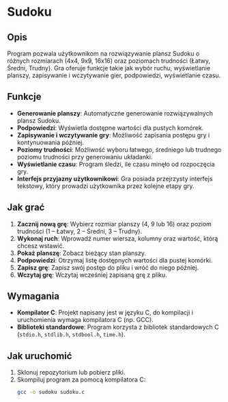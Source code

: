 # Sudoku

## Opis
Program pozwala użytkownikom na rozwiązywanie plansz Sudoku o różnych rozmiarach (4x4, 9x9, 16x16) oraz poziomach trudności (Łatwy, Średni, Trudny). Gra oferuje funkcje takie jak wybór ruchu, wyświetlanie planszy, zapisywanie i wczytywanie gier, podpowiedzi, wyświetlanie czasu. 

## Funkcje
- **Generowanie planszy**: Automatyczne generowanie rozwiązywalnych plansz Sudoku.
- **Podpowiedzi**: Wyświetla dostępne wartości dla pustych komórek.
- **Zapisywanie i wczytywanie gry**: Możliwość zapisania postępu gry i kontynuowania później.
- **Poziomy trudności**: Możliwość wyboru łatwego, średniego lub trudnego poziomu trudności przy generowaniu układanki.
- **Wyświetlanie czasu**: Program śledzi, ile czasu minęło od rozpoczęcia gry.
- **Interfejs przyjazny użytkownikowi**: Gra posiada przejrzysty interfejs tekstowy, który prowadzi użytkownika przez kolejne etapy gry.

## Jak grać
1. **Zacznij nową grę**: Wybierz rozmiar planszy (4, 9 lub 16) oraz poziom trudności (1 – Łatwy, 2 – Średni, 3 – Trudny).
2. **Wykonaj ruch**: Wprowadź numer wiersza, kolumny oraz wartość, którą chcesz wstawić.
3. **Pokaż planszę**: Zobacz bieżący stan planszy.
4. **Podpowiedzi**: Otrzymaj listę dostępnych wartości dla pustej komórki.
5. **Zapisz grę**: Zapisz swój postęp do pliku i wróć do niego później.
6. **Wczytaj grę**: Wczytaj wcześniej zapisaną grę z pliku.

## Wymagania
- **Kompilator C**: Projekt napisany jest w języku C, do kompilacji i uruchomienia wymaga kompilatora C (np. GCC).
- **Biblioteki standardowe**: Program korzysta z bibliotek standardowych C (`stdio.h`, `stdlib.h`, `stdbool.h`, `time.h`).

## Jak uruchomić
1. Sklonuj repozytorium lub pobierz pliki.
2. Skompiluj program za pomocą kompilatora C:
   ```bash
   gcc -o sudoku sudoku.c
